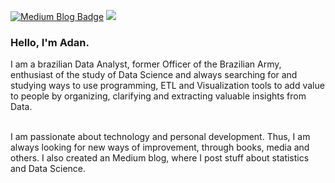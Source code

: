  <div>
  <p align="left">
    <a href="https://medium.com/@adansiqueira" target="_blank"><img src="https://img.shields.io/badge/-Medium%20Blog-%23EA4335?style=for-the-badge&logo=medium&logoColor=white" 
             alt="Medium Blog Badge"></a>
    <a href="https://www.linkedin.com/in/adan-siqueira/" target="_blank"><img src="https://img.shields.io/badge/-LinkedIn-%230077B5?style=for-the-badge&logo=linkedin&logoColor=white" target="_blank"></a>
</div>

### Hello, I'm Adan.

I am a brazilian Data Analyst, former Officer of the Brazilian Army, enthusiast of the study of Data Science and always searching for and studying ways to use programming, ETL and Visualization tools to add value to people by organizing, clarifying and extracting valuable insights from Data.  
</ul>

<br>
I am passionate about technology and personal development. Thus, I am always looking for new ways of improvement, through books, media and others. I also created an Medium blog, where I post stuff about statistics and Data Science. 


</ul>
